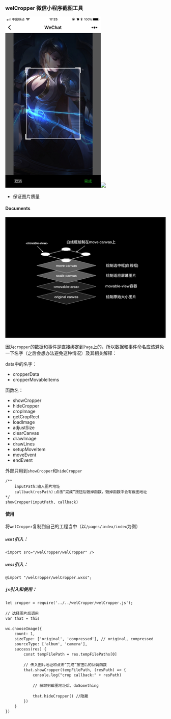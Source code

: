 ### welCropper 微信小程序截图工具

<img src="documents/screenshot.jpeg" width=300 /><img src="documents/result.gif" width=300 />

* 保证图片质量

#### Documents

<img src="documents/hierarchy.png" width=600 />

因为`cropper`的数据和事件是直接绑定到`Page`上的，所以数据和事件命名应该避免一下名字（之后会想办法避免这种情况）及其相关解释：

data中的名字：

* cropperData
* cropperMovableItems

函数名：

* showCropper
* hideCropper
* cropImage
* getCropRect   
* loadImage
* adjustSize
* clearCanvas
* drawImage
* drawLines
* setupMoveItem
* moveEvent
* endEvent

外部只用到`showCropper`和`hideCropper`

```
/**
    inputPath:输入图片地址
    callback(resPath):点击“完成”按钮后毁掉函数，毁掉函数中会有截图地址
*/
showCropper(inputPath, callback)

```

#### 使用

将`welCropper`复制到自己的工程当中（以`/pages/index/index`为例）

##### `wxml`引入：
```
<import src="/welCropper/welCropper" />
```

##### `wxss`引入：
```
@import "/welCropper/welCropper.wxss";
```

##### `js`引入和使用：
```
let cropper = require('../../welCropper/welCropper.js');

// 选择图片后调用
var that = this

wx.chooseImage({
    count: 1,
    sizeType: ['original', 'compressed'], // original, compressed
    sourceType: ['album', 'camera'],
    success(res) {
        const tempFilePath = res.tempFilePaths[0]

        // 传入图片地址和点击“完成”按钮后的回调函数
        that.showCropper(tempFilePath, (resPath) => {
            console.log("crop callback:" + resPath)
            
            // 获取到截图地址后，doSomething

            that.hideCropper() //隐藏
        })
    }
})
```